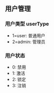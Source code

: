 ## 用户管理

### 用户类型 userType

- 1=user: 普通用户
- 2=admin: 管理员

### 用户状态

- 0: 禁用
- 1: 激活
- 2: 锁定
- 3: 注销

